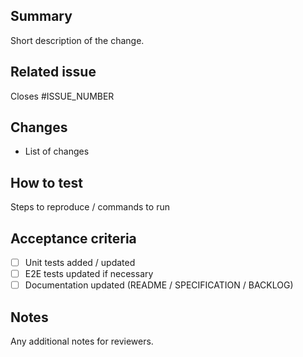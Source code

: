 <!-- Please use this template for PRs -->

## Summary

Short description of the change.

## Related issue

Closes #ISSUE_NUMBER

## Changes

- List of changes

## How to test

Steps to reproduce / commands to run

## Acceptance criteria

- [ ] Unit tests added / updated
- [ ] E2E tests updated if necessary
- [ ] Documentation updated (README / SPECIFICATION / BACKLOG)

## Notes

Any additional notes for reviewers.
